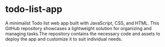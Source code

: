 # todo-list-app
A minimalist Todo list web app built with JavaScript, CSS, and HTML. This GitHub repository showcases a lightweight solution for organizing and managing tasks.The repository contains the necessary code and assets to deploy the app and customize it to suit individual needs.
